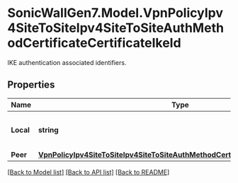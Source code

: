 # SonicWallGen7.Model.VpnPolicyIpv4SiteToSiteIpv4SiteToSiteAuthMethodCertificateCertificateIkeId
IKE authentication associated identifiers.

## Properties

Name | Type | Description | Notes
------------ | ------------- | ------------- | -------------
**Local** | **string** | IKE authentication local identifier. | [optional] 
**Peer** | [**VpnPolicyIpv4SiteToSiteIpv4SiteToSiteAuthMethodCertificateCertificateIkeIdPeer**](VpnPolicyIpv4SiteToSiteIpv4SiteToSiteAuthMethodCertificateCertificateIkeIdPeer.md) |  | [optional] 

[[Back to Model list]](../README.md#documentation-for-models) [[Back to API list]](../README.md#documentation-for-api-endpoints) [[Back to README]](../README.md)

